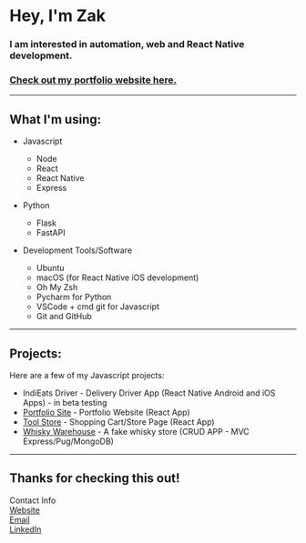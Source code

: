 # Hey, I'm Zak
### I am interested in automation, web and React Native development.
### [Check out my portfolio website here.](https://zakmcrae.github.io/personal-site/)
---

## What I'm using:

- Javascript
  - Node
  - React
  - React Native
  - Express
  
- Python
  - Flask
  - FastAPI

- Development Tools/Software
  - Ubuntu
  - macOS (for React Native iOS development)
  - Oh My Zsh
  - Pycharm for Python
  - VSCode + cmd git for Javascript
  - Git and GitHub

---

## Projects:

Here are a few of my Javascript projects:
- IndiEats Driver - Delivery Driver App (React Native Android and iOS Apps) - in beta testing
- [Portfolio Site](https://zakmcrae.github.io/personal-site/) - Portfolio Website (React App)
- [Tool Store](https://zakmcrae.github.io/shopping-cart/#/) - Shopping Cart/Store Page (React App)
- [Whisky Warehouse](https://young-eyrie-64675.herokuapp.com/) - A fake whisky store (CRUD APP - MVC Express/Pug/MongoDB)

---

## Thanks for checking this out!
 
Contact Info  
[Website](https://zakmcrae.github.io/personal-site/)  
[Email](mailto:zakmcrae@gmail.com)  
[LinkedIn](https://www.linkedin.com/in/zachary-mcrae/)
